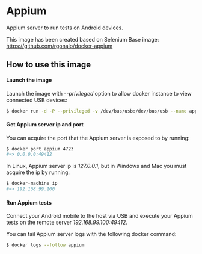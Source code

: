 Appium
======

Appium server to run tests on Android devices.

This image has been created based on Selenium Base image: https://github.com/rgonalo/docker-appium

How to use this image
---------------------

#### Launch the image

Launch the image with *--privileged* option to allow docker instance to view connected USB devices:

``` bash
$ docker run -d -P --privileged -v /dev/bus/usb:/dev/bus/usb --name appium rgonalo/appium
```

#### Get Appium server ip and port

You can acquire the port that the Appium server is exposed to by running:

``` bash
$ docker port appium 4723
#=> 0.0.0.0:49412
```

In Linux, Appium server ip is *127.0.0.1*, but in Windows and Mac you must acquire the ip by running:

``` bash
$ docker-machine ip
#=> 192.168.99.100
```

#### Run Appium tests

Connect your Android mobile to the host via USB and execute your Appium tests on the remote server
*192.168.99.100:49412*.

You can tail Appium server logs with the following docker command:

``` bash
$ docker logs --follow appium
```

